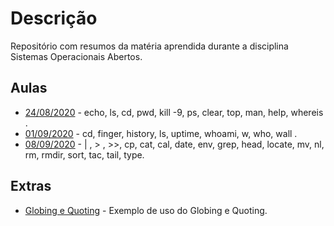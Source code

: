 # Descrição
Repositório com resumos da matéria aprendida durante a disciplina Sistemas Operacionais Abertos.



## Aulas

- [24/08/2020](aula-24-08-20.md) - echo, ls, cd, pwd, kill -9, ps, clear, top, man, help, whereis .
- [01/09/2020](aula-01-09-20.md)  - cd, finger, history, ls, uptime, whoami, w, who, wall .
- [08/09/2020](aula-08-09-20.md)  - | , > , >>, cp, cat, cal, date, env, grep, head, locate, mv, nl, rm, rmdir, sort, tac, tail, type.

## Extras

- [Globing e Quoting](globing-quoting.md) - Exemplo de uso do Globing e Quoting.



